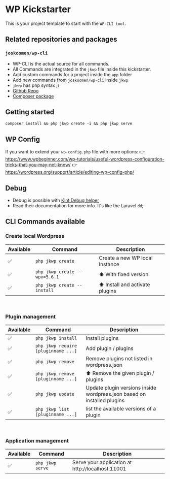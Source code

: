 # WP Kickstarter
This is your project template to start with the `WP-CLI tool`.

## Related repositories and packages

### `joskoomen/wp-cli`
- WP-CLI is the actual source for all commands. 
- All Commands are integrated in the `jkwp` file inside this kickstarter. 
- Add custom commands for a project inside the `app` folder
- Add new commands from `joskoomen/wp-cli` inside `jkwp`
- `jkwp` has php syntax ;)
- [Github Repo](https://github.com/joskoomen/wp-cli)
- [Composer package](https://packagist.org/packages/joskoomen/wp-cli)

## Getting started
`composer install && php jkwp create -i && php jkwp serve`

## WP Config
If you want to extend your `wp-config.php` file with more options:
👉 https://www.wpbeginner.com/wp-tutorials/useful-wordpress-configuration-tricks-that-you-may-not-know/
👉 https://wordpress.org/support/article/editing-wp-config-php/

## Debug
- Debug is possible with [Kint Debug helper](https://kint-php.github.io/kint/)
- Read their documentation for more info. It's like the Laravel `dd`;

## CLI Commands available

### Create local Wordpress
| Available  | Command | Description
|--|--|--
| ✅ | `php jkwp create`                   | Create a new WP local Instance
| ✅ | `php jkwp create --wpv=5.6.1`       | ⬆️ With fixed version
| ✅ | `php jkwp create --install`         | ⬆️ Install and activate plugins

<br>

### Plugin management
| Available  | Command | Description
|--|--|--
| ✅ | `php jkwp install`                  | Install plugins
| ✅ | `php jkwp require [pluginname ...]` | Add plugin / plugins
| ✅ | `php jkwp remove`                   | Remove plugins not listed in wordpress.json
| ✅ | `php jkwp remove [pluginname ...]`  | ⬆️ Remove the given plugin / plugins
| ✅ | `php jkwp update`                   | Update plugin versions inside wordpress.json based on installed plugins
| ✅ | `php jkwp list [pluginname ...]`    | list the available versions of a plugin

<br>

### Application management
| Available  | Command | Description
|--|--|--
| ✅ | `php jkwp serve` | Serve your application at http://localhost:11001
